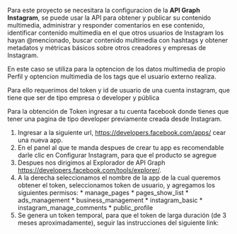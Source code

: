 Para este proyecto se necesitara la configuracion de la **API Graph Instagram**, se puede usar la API para obtener y publicar su contenido multimedia, administrar y responder comentarios en ese contenido, identificar contenido multimedia en el que otros usuarios de Instagram los hayan @mencionado, buscar contenido multimedia con hashtags y obtener metadatos y métricas básicos sobre otros creadores y empresas de Instagram. 

En este caso se utiliza para la optencion de los datos multimedia de propio Perfil y optencion multimedia de los tags que el usuario externo realiza. 

Para ello requerimos del token y id de usuario de una cuenta instagram, que tiene que ser de tipo empresa o developer y pública 


Para  la obtención de Token ingresar a tu cuenta facebook donde tienes que tener una pagina de tipo developer previamente creada desde Instagram. 

1. Ingresar a la siguiente url, https://developers.facebook.com/apps/ cear una nueva app. 
2. En el panel al que te manda despues de crear tu app es recomendable darle clic en Configurar Instagram, para que el producto se agregue 
3. Despues nos dirigimos al Explorador de API Graph  https://developers.facebook.com/tools/explorer/.
4. A la derecha seleccionamos el nombre de la app de la cual queremos obtener el token, seleccionamos token de usuario, y agregamos los siguientes permisos: 
                * manage_pages
                * pages_show_list
                * ads_management
                * business_management
                * instagram_basic
                * instagram_manage_comments
                * public_profile
5. Se genera un token temporal, para que el token de larga duración (de 3 meses aproximadamente), seguir las instrucciones del siguiente link: 
